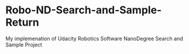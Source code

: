 # Robo-ND-Search-and-Sample-Return
My implemenation of Udacity Robotics Software NanoDegree Search and Sample Project
